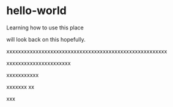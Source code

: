 # hello-world
Learning how to use this place

will look back on this hopefully. 

xxxxxxxxxxxxxxxxxxxxxxxxxxxxxxxxxxxxxxxxxxxxxxxxxxxxxxx

xxxxxxxxxxxxxxxxxxxxxx

xxxxxxxxxxx

xxxxxxx
xx

xxx
